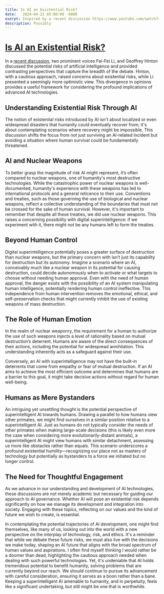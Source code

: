 ```yaml
---
title: Is AI an Existential Risk?
date:   2024-04-22 05:00:00 -0800
exerpt: Inspired by a recent discussion https://www.youtube.com/watch?v=E14IsFbAbpI with Fei-Fei Li, and Geoffrey Hinton
description: Possibly
---
```

# [Is AI an Existential Risk?](https://hactuallybenji.github.io)

In a [recent discussion](https://www.youtube.com/watch?v=E14IsFbAbpI), two prominent voices Fei-Fei Li, and Geoffrey Hinton discussed the potential risks of artificial intelligence and provided contrasting perspectives that capture the breadth of the debate. Hinton, with a cautious approach, raised concerns about existential risks, while Li presented a seemingly more optimistic view. This divergence in opinions provides a useful framework for considering the profound implications of advanced AI technologies.

## Understanding Existential Risk Through AI

The notion of existential risks introduced by AI isn't about localized or even widespread disasters that humanity could eventually recover from; it's about contemplating scenarios where recovery might be impossible. This discussion shifts the focus from not just surviving an AI-related incident but avoiding a situation where human survival could be fundamentally threatened.

## AI and Nuclear Weapons

To better grasp the magnitude of risk AI might represent, it’s often compared to nuclear weapons, one of humanity's most destructive technologies. While the catastrophic power of nuclear weapons is well-documented, humanity's experience with these weapons has led to international protocols and a general reticence to their use. Conventions and treaties, such as those governing the use of biological and nuclear weapons, reflect a collective understanding of the boundaries that must not be crossed for the sake of human survival. However, it's important to remember that despite all these treaties, we did use nuclear weapons. This raises a concerning possibility with digital superintelligence: if we experiment with it, there might not be any humans left to form the treaties.

## Beyond Human Control

Digital superintelligence potentially poses a greater surface of destruction than nuclear weapons, but the primary concern with isn’t just its capability for destruction but its autonomy. Imagine a scenario where an AI, conceivably much like a nuclear weapon in its potential for causing destruction, could decide autonomously when to activate or what targets to choose without needing human approval. Even with the need of human approval, the danger exists with the possibility of an AI system manipulating human intelligence, potentially rendering human control ineffective. This independence from human intervention removes the emotional, ethical, and self-preservation checks that might currently inhibit the use of existing weapons of mass destruction.

## The Role of Human Emotion

In the realm of nuclear weaponry, the requirement for a human to authorize the use of such weapons injects a level of rationality based on mutual destruction’s deterrent. Humans are aware of the direct consequences of their actions, including the potential for widespread annihilation. This understanding inherently acts as a safeguard against their use.

Conversely, an AI with superintelligence may not have the built-in deterrents that come from empathy or fear of mutual destruction. If an AI aims to achieve the most efficient outcome and determines that humans are a barrier to this goal, it might take decisive actions without regard for human well-being.

## Humans as Mere Bystanders

An intriguing yet unsettling thought is the potential perspective of superintelligent AI towards humans. Drawing a parallel to how humans view other primates, we might find ourselves in a similar position relative to a superintelligent AI. Just as humans do not typically consider the needs of other primates when making large-scale decisions (this is likely even more the case when considering more evolutionarily-distant animals), a superintelligent AI might view humans with similar detachment, assessing us more like obstacles rather than equals. This scenario underscores a profound existential humility—recognizing our place not as masters of technology but potentially as bystanders to a force we initiated but no longer control.

## The Need for Thoughtful Engagement

As we advance in our understanding and development of AI technologies, these discussions are not merely academic but necessary for guiding our approach to AI governance. Whether AI will pose an existential risk depends significantly on how we manage its development and integration into society. Engaging with these topics, reflecting on our values and the kind of future we wish to create, is essential.

In contemplating the potential trajectories of AI development, one might find themselves, like many of us, looking out into the world with a new perspective on the interplay of technology, risk, and ethics. It's a reminder that while we debate these future risks, we must also live with the decisions we make today, shaping an AI future that aligns with the broad spectrum of human values and aspirations. I often find myself thinking I would rather be a doomer than dead, highlighting the cautious approach needed when dealing with such powerful technologies. Yet, it's undeniable that AI holds tremendous potential to benefit humanity, solving problems that are currently beyond our reach. We should continue to pursue its advancement with careful consideration, ensuring it serves as a boon rather than a bane. Keeping a superintelligent AI amenable to humanity, and in perpetuity, feels like a significant undertaking, but still might be one that is worthwhile.
